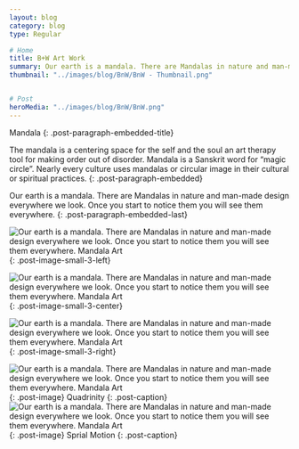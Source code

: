```yaml
---
layout: blog
category: blog
type: Regular

# Home
title: B+W Art Work
summary: Our earth is a mandala. There are Mandalas in nature and man-made design everywhere we look. Once you start to notice them you will see them everywhere.
thumbnail: "../images/blog/BnW/BnW - Thumbnail.png"


# Post
heroMedia: "../images/blog/BnW/BnW.png"
---
```









Mandala
{: .post-paragraph-embedded-title}

The mandala is a centering space for the self and the soul an art therapy tool for making order out of disorder. Mandala is a Sanskrit word for “magic circle”. Nearly every culture uses mandalas or circular image in their cultural or spiritual practices.
{: .post-paragraph-embedded}

Our earth is a mandala. There are Mandalas in nature and man-made design everywhere we look. Once you start to notice them you will see them everywhere.
{: .post-paragraph-embedded-last}

<img src="../images/blog/BnW/Images/1.png" alt="Our earth is a mandala. There are Mandalas in nature and man-made design everywhere we look. Once you start to notice them you will see them everywhere. Mandala Art">{: .post-image-small-3-left}

<img src="../images/blog/BnW/Images/2.png" alt="Our earth is a mandala. There are Mandalas in nature and man-made design everywhere we look. Once you start to notice them you will see them everywhere. Mandala Art">{: .post-image-small-3-center}

<img src="../images/blog/BnW/Images/3.png" alt="Our earth is a mandala. There are Mandalas in nature and man-made design everywhere we look. Once you start to notice them you will see them everywhere. Mandala Art">{: .post-image-small-3-right}

<img src="../images/blog/BnW/Images/4.png" alt="Our earth is a mandala. There are Mandalas in nature and man-made design everywhere we look. Once you start to notice them you will see them everywhere. Mandala Art">
{: .post-image} 
Quadrinity
{: .post-caption}

<img src="../images/blog/BnW/Images/5.png" alt="Our earth is a mandala. There are Mandalas in nature and man-made design everywhere we look. Once you start to notice them you will see them everywhere. Mandala Art">
{: .post-image} 
 Sprial Motion
{: .post-caption}



